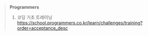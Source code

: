>**Programmers** <br>
>1. 코딩 기초 트레이닝 <br>
>https://school.programmers.co.kr/learn/challenges/training?order=acceptance_desc
